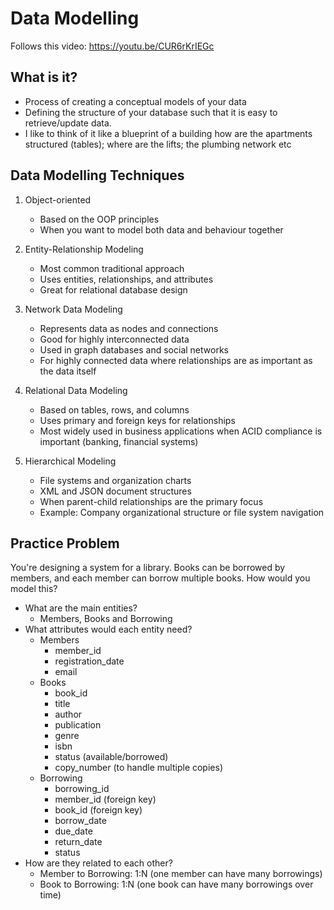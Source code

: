 # Data Modelling
Follows this video: 
https://youtu.be/CUR6rKrIEGc

## What is it?
- Process of creating a conceptual models of your data
- Defining the structure of your database such that it is easy to retrieve/update data.
- I like to think of it like a blueprint of a building how are the apartments structured (tables); where are the lifts; the plumbing network etc

## Data Modelling Techniques
1. Object-oriented
    -  Based on the OOP principles
    - When you want to model both data and behaviour together

2. Entity-Relationship Modeling
    - Most common traditional approach
    - Uses entities, relationships, and attributes
    - Great for relational database design

3. Network Data Modeling
    - Represents data as nodes and connections
    - Good for highly interconnected data
    - Used in graph databases and social networks
    - For highly connected data where relationships are as important as the data itself

4. Relational Data Modeling
    - Based on tables, rows, and columns
    - Uses primary and foreign keys for relationships
    - Most widely used in business applications when ACID compliance is important (banking, financial systems)

5. Hierarchical Modeling
    - File systems and organization charts
    - XML and JSON document structures
    - When parent-child relationships are the primary focus
    - Example: Company organizational structure or file system navigation

## Practice Problem
You're designing a system for a library. Books can be borrowed by members, and each member can borrow multiple books. How would you model this?

- What are the main entities?
    - Members, Books and Borrowing
- What attributes would each entity need?
    - Members
        - member_id 
        - registration_date
        - email
    - Books
        - book_id
        - title
        - author
        - publication
        - genre
        - isbn
        - status (available/borrowed)
        - copy_number (to handle multiple copies)
    - Borrowing
        - borrowing_id
        - member_id (foreign key)
        - book_id (foreign key)
        - borrow_date
        - due_date
        - return_date
        - status
- How are they related to each other?
    - Member to Borrowing: 1:N (one member can have many borrowings)
    - Book to Borrowing: 1:N (one book can have many borrowings over time)